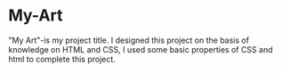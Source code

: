 # My-Art
"My Art"-is my project title. I designed this project on the basis of knowledge on HTML and CSS, I used some basic properties of CSS and html to complete this project.

